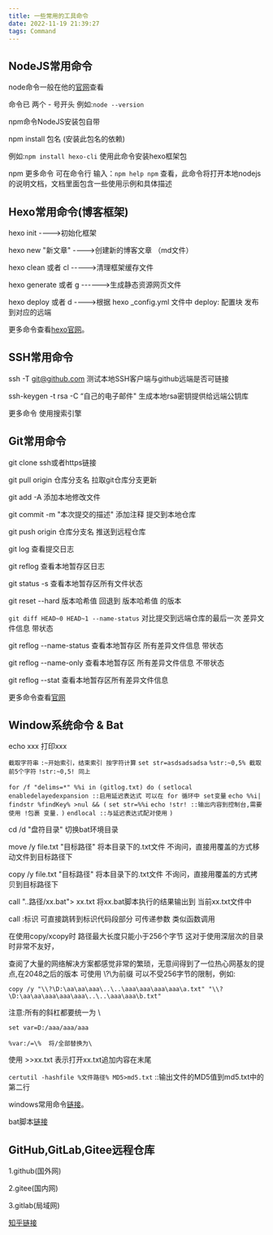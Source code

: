 ```yaml
---
title: 一些常用的工具命令
date: 2022-11-19 21:39:27
tags: Command
---
```


## NodeJS常用命令

node命令一般在他的[官网](https://nodejs.org/)查看

命令已 两个 - 号开头 例如:`node --version`

npm命令NodeJS安装包自带

npm install 包名 (安装此包名的依赖)

例如:`npm install hexo-cli` 使用此命令安装hexo框架包

npm 更多命令 可在命令行 输入：`npm help npm` 查看，此命令将打开本地nodejs的说明文档，文档里面包含一些使用示例和具体描述



## Hexo常用命令(博客框架)

hexo init ---->初始化框架

hexo new "新文章" ---->创建新的博客文章 （md文件）

hexo clean 或者 cl ----->清理框架缓存文件

hexo generate 或者 g ------>生成静态资源网页文件

hexo deploy 或者 d ---->根据 hexo _config.yml 文件中 deploy: 配置块 发布到对应的远端

更多命令查看[hexo官网]( http://hexo.io/docs/)。



## SSH常用命令

ssh -T git@github.com  测试本地SSH客户端与github远端是否可链接

ssh-keygen -t rsa -C “自己的电子邮件" 生成本地rsa密钥提供给远端公钥库

更多命令 使用搜索引擎



## Git常用命令

git clone ssh或者https链接

git pull origin 仓库分支名  拉取git仓库分支更新

git add -A    添加本地修改文件

git commit -m "本次提交的描述"  添加注释 提交到本地仓库

git push origin 仓库分支名 推送到远程仓库

git log 查看提交日志

git reflog 查看本地暂存区日志

git status -s 查看本地暂存区所有文件状态

git reset --hard 版本哈希值 回退到 版本哈希值 的版本

`git diff HEAD~0 HEAD~1 --name-status` 对比提交到远端仓库的最后一次 差异文件信息 带状态

git reflog --name-status 查看本地暂存区 所有差异文件信息 带状态

git reflog --name-only 查看本地暂存区 所有差异文件信息 不带状态

git reflog --stat 查看本地暂存区所有差异文件信息

更多命令查看[官网](https://git-scm.com/docs)



## Window系统命令 & Bat

echo xxx 打印xxx 

`截取字符串`
`:~开始索引，结束索引 按字符计算` 
`set str=asdsadsadsa`
`%str:~0,5% 截取前5个字符`
`!str:~0,5! 同上`

`for /f "delims=*" %%i in (gitlog.txt) do (`
  `setlocal enabledelayedexpansion ::启用延迟表达式 可以在 for 循环中 set变量`
  `echo %%i| findstr %findKey% >nul && (`
   `set str=%%i`
   `echo !str! ::输出内容到控制台,需要使用 !包裹 变量.` 
  `)`
  `endlocal ::与延迟表达式配对使用`
`)`

cd /d "盘符目录"  切换bat环境目录

move /y file.txt "目标路径"  将本目录下的.txt文件 不询问，直接用覆盖的方式移动文件到目标路径下

copy /y file.txt "目标路径" 将本目录下的.txt文件 不询问，直接用覆盖的方式拷贝到目标路径下

call "..路径/xx.bat"> xx.txt  将xx.bat脚本执行的结果输出到 当前xx.txt文件中

call :标识 可直接跳转到标识代码段部分 可传递参数 类似函数调用

在使用copy/xcopy时 路径最大长度只能小于256个字节 这对于使用深层次的目录时非常不友好，

查阅了大量的网络解决方案都感觉非常的繁琐，无意间得到了一位热心网基友的提点,在2048之后的版本 可使用 \\\?\为前缀 可以不受256字节的限制，例如:

`copy /y "\\?\D:\aa\aa\aaa\..\..\aaa\aaa\aaa\aaa\a.txt" "\\?\D:\aa\aa\aaa\aaa\aaa\..\..\aaa\aaa\b.txt"`

注意:所有的斜杠都要统一为 \

`set var=D:/aaa/aaa/aaa`

`%var:/=\%  将/全部替换为\`

使用 >>xx.txt 表示打开xx.txt追加内容在末尾

`certutil -hashfile %文件路径% MD5>md5.txt` ::输出文件的MD5值到md5.txt中的第二行

windows常用命令[链接](https://zhuanlan.zhihu.com/p/35773611)。

bat脚本[链接](https://blog.csdn.net/albertsh/category_6454495.html)

## GitHub,GitLab,Gitee远程仓库

1.github(国外网)

2.gitee(国内网)

3.gitlab(局域网)

[知乎链接](https://zhuanlan.zhihu.com/p/517219578)
